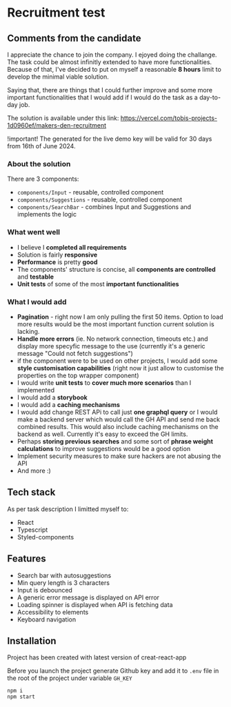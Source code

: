 
# Recruitment test
## Comments from the candidate
I appreciate the chance to join the company. I ejoyed doing the challange. The task could be almost infinitly extended to have more functionalities. Because of that, I've decided to put on myself a reasonable **8 hours** limit to develop the minimal viable solution. 

Saying that, there are things that I could further improve and some more important functionalities that I would add if I would do the task as a day-to-day job.

The solution is available under this link: https://vercel.com/tobis-projects-1d0960ef/makers-den-recruitment

!important!
The generated for the live demo key will be valid for 30 days from 16th of June 2024.

### About the solution
There are 3 components:
- `components/Input` - reusable, controlled component
- `components/Suggestions` - reusable, controlled component
- `components/SearchBar` - combines Input and Suggestions and implements the logic

### What went well
- I believe I **completed all requirements**
- Solution is fairly **responsive**
- **Performance** is pretty **good**
- The components' structure is concise, all **components are controlled** and **testable**
- **Unit tests** of some of the most **important functionalities**

### What I would add
- **Pagination** - right now I am only pulling the first 50 items. Option to load more results would be the most important function current solution is lacking.
- **Handle more errors** (ie. No network connection, timeouts etc.) and display more specyfic message to the use (currently it's a generic message "Could not fetch suggestions")
- if the component were to be used on other projects, I would add some **style customisation capabilities** (right now it just allow to customise the properties on the top wrapper component)
- I would write **unit tests** to **cover much more scenarios** than I implemented
- I would add a **storybook**
- I would add a **caching mechanisms**
- I would add change REST APi to call just **one graphql query** or I would make a backend server which would call the GH API and send me back combined results. This would also include caching mechanisms on the backend as well. Currently it's easy to exceed the GH limits.
- Perhaps **storing previous searches** and some sort of **phrase weight calculations** to improve suggestions would be a good option
- Implement security measures to make sure hackers are not abusing the API
- And more :)


## Tech stack

As per task description I limitted myself to:

- React
- Typescript
- Styled-components

## Features

- Search bar with autosuggestions
- Min query length is 3 characters
- Input is debounced
- A generic error message is displayed on API error
- Loading spinner is displayed when API is fetching data
- Accessibility to elements
- Keyboard navigation

## Installation

Project has been created with latest version of creat-react-app

Before you launch the project generate Github key and add it to `.env` file in the root of the project under variable `GH_KEY`

```
npm i
npm start
```

